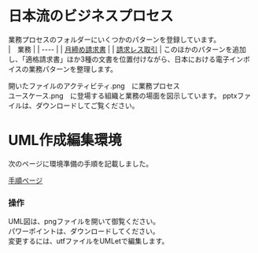 # 日本流のビジネスプロセス

業務プロセスのフォルダーにいくつかのパターンを登録しています。  
|　業務 |
| ---- |
| [月締め請求書](https://github.com/pontsoleil/EIPA/tree/master/UML/%E6%A5%AD%E5%8B%99%E3%83%97%E3%83%AD%E3%82%BB%E3%82%B9/%E6%9C%88%E7%B7%A0%E3%82%81%E8%AB%8B%E6%B1%82%E6%9B%B8) |
| [請求レス取引](https://github.com/pontsoleil/EIPA/tree/master/UML/%E6%A5%AD%E5%8B%99%E3%83%97%E3%83%AD%E3%82%BB%E3%82%B9/%E8%AB%8B%E6%B1%82%E3%83%AC%E3%82%B9%E5%8F%96%E5%BC%95) |
このほかのパターンを追加し、「適格請求書」ほか3種の文書を位置付けながら、日本における電子インボイスの業務パターンを整理します。  

開いたファイルのアクティビティ.png　に業務プロセス  
ユースケース.png　に登場する組織と業務の場面を図示しています。
pptxファイルは、ダウンロードしてご覧ください。

# UML作成編集環境

次のページに環境準備の手順を記載しました。  

[手順ページ](https://github.com/pontsoleil/EIPA/tree/master/%E4%BD%9C%E6%A5%AD%E7%92%B0%E5%A2%83)

### 操作
UML図は、pngファイルを開いて御覧ください。  
パワーポイントは、ダウンロードしてください。  
変更するには、utfファイルをUMLetで編集します。

